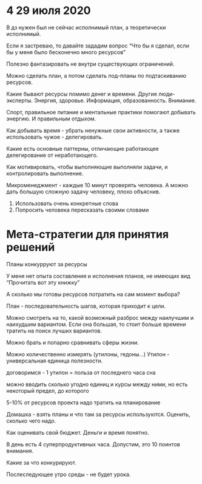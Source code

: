 # 4 29 июля 2020
В дз нужен был не сейчас исполнимый план, а теоретически исполнимый.

Если я застреваю, то давайте зададим вопрос “Что бы я сделал, если бы у меня было бесконечно много ресурсов”

Полезно фантазировать не внутри существующих ограничений.

Можно сделать план, а потом сделать под-планы по подтаскиванию ресурсов.

Какие бывают ресурсы помимо денег и времени. Другие люди-эксперты. Энергия, здоровье. Информация, образованность. Внимание.

Спорт, правильное питание и ментальные практики помогают добывать энергию. И правильным отдыхом.

Как добывать время - убрать ненужные свои активности, а также использовать чужое - делегировать.

Какие есть основные паттерны, отличающие работающее делегирование от неработающего.

Как мотивировать, чтобы выполняющие выполняли задачи, и контролировать выполнение.

Микроменеджмент - каждые 10 минут проверять человека. А можно дать большую сложную задачу человеку, плохо объяснив.

1.  Использовать очень конкретные слова
2.  Попросить человека пересказать своими словами

Мета-стратегии для принятия решений
===================================

Планы конкурруют за ресурсы

У меня нет опыта составления и исполнения планов, не имеющих вид “Прочитать вот эту книжку”

А сколько мы готовы ресурсов потратить на сам момент выбора?

План - последовательность шагов, которая приходит к цели.

Можно смотреть на то, какой возможный разброс между наилучшим и наихудшим вариантом. Если она большая, то стоит больше времени тратить на поиск лучших вариантов.

Можно брать и попарно сравнивать сферы жизни.

Можно количественно измерять (утилоны, гедоны…) Утилон - универсальная единица полезности.

договоримся - 1 утилон = польза от последнего часа сна

можно вводить сколько угодно единиц и курсы между ними, но есть некоторый предел, до которого

5-10% от ресурсов проекта надо тратить на планирование

Домашка - взять планы и что там за ресурсы используются. Оценить, сколько чего надо.

Как оценивать свой бюджет. Деньги и время понятно. 

В день есть 4 суперпродуктивных часа. Допустим, это 10 поинтов внимания.

Какие за что конкурируют.

Послеследующее утро среды - не будет урока.